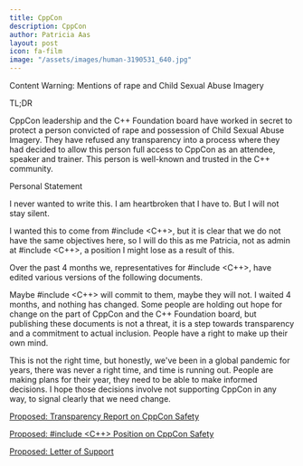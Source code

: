 ```yaml
---
title: CppCon
description: CppCon
author: Patricia Aas
layout: post
icon: fa-film
image: "/assets/images/human-3190531_640.jpg"
---
```


Content Warning: Mentions of rape and Child Sexual Abuse Imagery

TL;DR

CppCon leadership and the C++ Foundation board have worked in secret to protect a person convicted of rape and possession of 
Child Sexual Abuse Imagery. They have refused any transparency into a process where they had decided to allow this person
full access to CppCon as an attendee, speaker and trainer. This person is well-known and trusted in the C++ community.

Personal Statement

I never wanted to write this. I am heartbroken that I have to. But I will not stay silent.

I wanted this to come from #include <C++>, but it is clear that we do not have the same objectives here, so I will do
this as me Patricia, not as admin at #include <C++>, a position I might lose as a result of this.

Over the past 4 months we, representatives for #include <C++>, have edited various versions of the following documents.

Maybe #include <C++> will commit to them, maybe they will not. I waited 4 months, and nothing has changed. Some people are
holding out hope for change on the part of CppCon and the C++ Foundation board, but publishing these documents is not a 
threat, it is a step towards transparency and a commitment to actual inclusion. People have a right to make up their own 
mind.

This is not the right time, but honestly, we've been in a global pandemic for years, there was never a right time, and 
time is running out. People are making plans for their year, they need to be able to make informed decisions. I hope 
those decisions involve not supporting CppCon in any way, to signal clearly that we need change.

[Proposed: Transparency Report on CppCon Safety](/2022/03/08/proposed-cppcon_safety__transparency_report.html)

[Proposed: #include <C++> Position on CppCon Safety](/2022/03/08/proposed-cppcon_safety__include_cpp_position.html)

[Proposed: Letter of Support](/2022/03/08/proposed-cppcon_safety__letter_of_support.html)